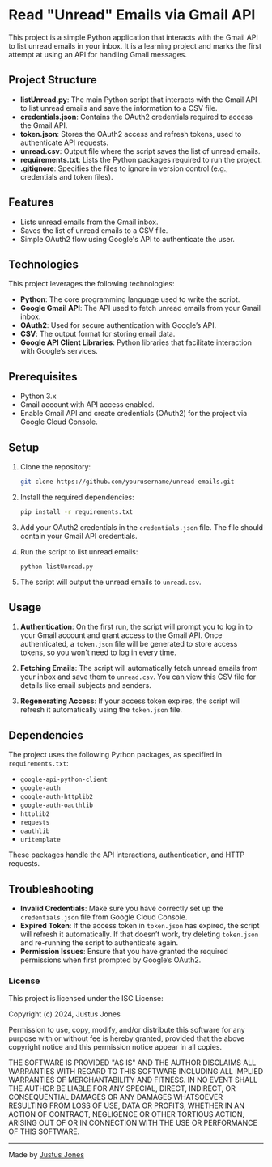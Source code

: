 # Read "Unread" Emails via Gmail API

This project is a simple Python application that interacts with the Gmail API to list unread emails in your inbox. It is a learning project and marks the first attempt at using an API for handling Gmail messages.

## Project Structure

- **listUnread.py**: The main Python script that interacts with the Gmail API to list unread emails and save the information to a CSV file.
- **credentials.json**: Contains the OAuth2 credentials required to access the Gmail API.
- **token.json**: Stores the OAuth2 access and refresh tokens, used to authenticate API requests.
- **unread.csv**: Output file where the script saves the list of unread emails.
- **requirements.txt**: Lists the Python packages required to run the project.
- **.gitignore**: Specifies the files to ignore in version control (e.g., credentials and token files).

## Features

- Lists unread emails from the Gmail inbox.
- Saves the list of unread emails to a CSV file.
- Simple OAuth2 flow using Google's API to authenticate the user.

## Technologies

This project leverages the following technologies:
- **Python**: The core programming language used to write the script.
- **Google Gmail API**: The API used to fetch unread emails from your Gmail inbox.
- **OAuth2**: Used for secure authentication with Google’s API.
- **CSV**: The output format for storing email data.
- **Google API Client Libraries**: Python libraries that facilitate interaction with Google’s services.

## Prerequisites

- Python 3.x
- Gmail account with API access enabled.
- Enable Gmail API and create credentials (OAuth2) for the project via Google Cloud Console.

## Setup

1. Clone the repository:
    ```bash
    git clone https://github.com/yourusername/unread-emails.git
    ```

2. Install the required dependencies:
    ```bash
    pip install -r requirements.txt
    ```

3. Add your OAuth2 credentials in the `credentials.json` file. The file should contain your Gmail API credentials.

4. Run the script to list unread emails:
    ```bash
    python listUnread.py
    ```

5. The script will output the unread emails to `unread.csv`.

## Usage

1. **Authentication**: On the first run, the script will prompt you to log in to your Gmail account and grant access to the Gmail API. Once authenticated, a `token.json` file will be generated to store access tokens, so you won't need to log in every time.
   
2. **Fetching Emails**: The script will automatically fetch unread emails from your inbox and save them to `unread.csv`. You can view this CSV file for details like email subjects and senders.

3. **Regenerating Access**: If your access token expires, the script will refresh it automatically using the `token.json` file.

## Dependencies

The project uses the following Python packages, as specified in `requirements.txt`:
- `google-api-python-client`
- `google-auth`
- `google-auth-httplib2`
- `google-auth-oauthlib`
- `httplib2`
- `requests`
- `oauthlib`
- `uritemplate`

These packages handle the API interactions, authentication, and HTTP requests.

## Troubleshooting

- **Invalid Credentials**: Make sure you have correctly set up the `credentials.json` file from Google Cloud Console.
- **Expired Token**: If the access token in `token.json` has expired, the script will refresh it automatically. If that doesn’t work, try deleting `token.json` and re-running the script to authenticate again.
- **Permission Issues**: Ensure that you have granted the required permissions when first prompted by Google’s OAuth2.

### License

This project is licensed under the ISC License:

Copyright (c) 2024, Justus Jones

Permission to use, copy, modify, and/or distribute this software for any purpose with or without fee is hereby granted, provided that the above copyright notice and this permission notice appear in all copies.

THE SOFTWARE IS PROVIDED "AS IS" AND THE AUTHOR DISCLAIMS ALL WARRANTIES WITH REGARD TO THIS SOFTWARE INCLUDING ALL IMPLIED WARRANTIES OF MERCHANTABILITY AND FITNESS. IN NO EVENT SHALL THE AUTHOR BE LIABLE FOR ANY SPECIAL, DIRECT, INDIRECT, OR CONSEQUENTIAL DAMAGES OR ANY DAMAGES WHATSOEVER RESULTING FROM LOSS OF USE, DATA OR PROFITS, WHETHER IN AN ACTION OF CONTRACT, NEGLIGENCE OR OTHER TORTIOUS ACTION, ARISING OUT OF OR IN CONNECTION WITH THE USE OR PERFORMANCE OF THIS SOFTWARE.

---

Made by [Justus Jones](https://github.com/Jorstors)

